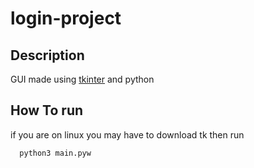 # login-project


## Description
GUI made using [tkinter](https://docs.python.org/3/library/tkinter.html) and python

## How To run

if you are on linux you may have to download tk then run
```bash 
  python3 main.pyw
```
